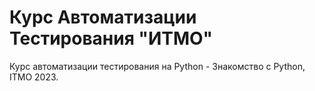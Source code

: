 # Курс Автоматизации Тестирования "ИТМО"
Курс автоматизации тестирования на Python - Знакомство с Python, ITMO 2023.
